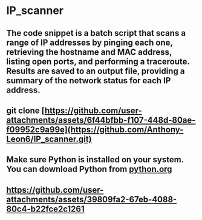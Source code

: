 # IP_scanner
The code snippet is a batch script that scans a range of IP addresses by pinging each one, retrieving the hostname and MAC address, listing open ports, and performing a traceroute. Results are saved to an output file, providing a summary of the network status for each IP address.
-------------------------------------------------------------
git clone [https://github.com/user-attachments/assets/6f44bfbb-f107-448d-80ae-f09952c9a99e](https://github.com/Anthony-Leon6/IP_scanner.git)
---------------------
Make sure Python is installed on your system. You can download Python from [python.org](https://www.python.org/downloads/)
---------------------------
https://github.com/user-attachments/assets/39809fa2-67eb-4088-80c4-b22fce2c1261
---------------------------
